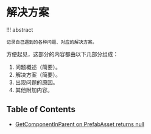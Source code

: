# 解决方案

!!! abstract

    记录自己遇到的各种问题、对应的解决方案。

方便起见，这部分的内容都由以下几部分组成：

1. 问题概述（简要）。
2. 解决方案（简要）。
3. 出现问题的原因。
4. 其他附加内容。

## Table of Contents

- [GetComponentInParent on PrefabAsset returns null](get-component-in-parent-on-prefab-asset-returns-null)